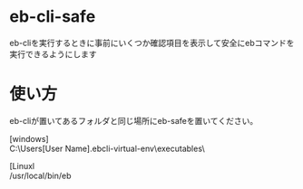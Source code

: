 # eb-cli-safe
eb-cliを実行するときに事前にいくつか確認項目を表示して安全にebコマンドを実行できるようにします

# 使い方
eb-cliが置いてあるフォルダと同じ場所にeb-safeを置いてください。

[windows]  
C:\Users\[User Name]\.ebcli-virtual-env\executables\

[Linuxl  
/usr/local/bin/eb

